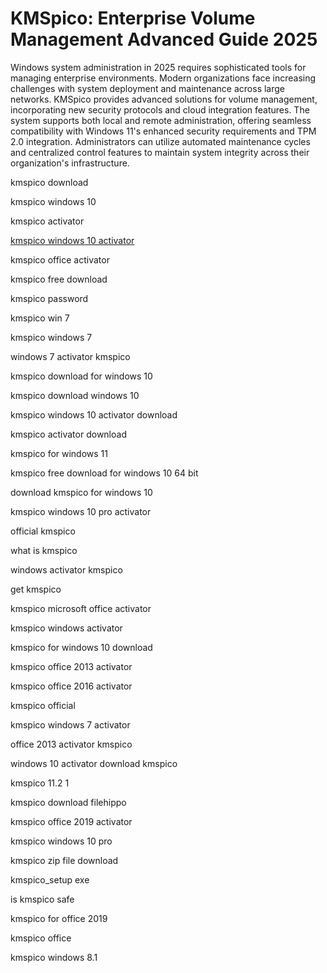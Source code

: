 # KMSpico: Enterprise Volume Management Advanced Guide 2025

Windows system administration in 2025 requires sophisticated tools for managing enterprise environments. Modern organizations face increasing challenges with system deployment and maintenance across large networks. KMSpico provides advanced solutions for volume management, incorporating new security protocols and cloud integration features. The system supports both local and remote administration, offering seamless compatibility with Windows 11's enhanced security requirements and TPM 2.0 integration. Administrators can utilize automated maintenance cycles and centralized control features to maintain system integrity across their organization's infrastructure.

kmspico download

kmspico windows 10

kmspico activator

<a href="https://1kmspico.com">kmspico windows 10 activator</a>

kmspico office activator

kmspico free download

kmspico password

kmspico win 7

kmspico windows 7

windows 7 activator kmspico

kmspico download for windows 10

kmspico download windows 10

kmspico windows 10 activator download

kmspico activator download

kmspico for windows 11

kmspico free download for windows 10 64 bit

download kmspico for windows 10

kmspico windows 10 pro activator

official kmspico

what is kmspico

windows activator kmspico

get kmspico

kmspico microsoft office activator

kmspico windows activator

kmspico for windows 10 download

kmspico office 2013 activator

kmspico office 2016 activator

kmspico official

kmspico windows 7 activator

office 2013 activator kmspico

windows 10 activator download kmspico

kmspico 11.2 1

kmspico download filehippo

kmspico office 2019 activator

kmspico windows 10 pro

kmspico zip file download

kmspico_setup exe

is kmspico safe

kmspico for office 2019

kmspico office

kmspico windows 8.1
